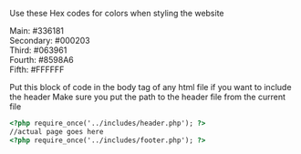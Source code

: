Use these Hex codes for colors when styling the website

Main: #336181 <br>
Secondary: #000203  <br>
Third: #063961 <br>
Fourth: #8598A6 <br>
Fifth: #FFFFFF <br>

Put this block of code in the body tag of any html file if you want to include the header
Make sure you put the path to the header file from the current file 
```html
<?php require_once('../includes/header.php'); ?>
//actual page goes here
<?php require_once('../includes/footer.php'); ?>
```